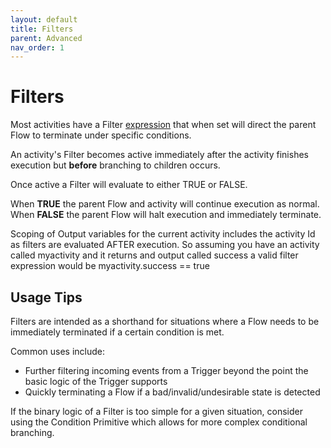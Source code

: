 ```yaml
---
layout: default
title: Filters
parent: Advanced
nav_order: 1
---
```


# Filters

Most activities have a Filter [expression](../getting-started/expressions.md) that when set will direct the parent Flow to terminate under specific conditions.

An activity's Filter becomes active immediately after the activity finishes execution but **before** branching to children occurs.

Once active a Filter will evaluate to either TRUE or FALSE.

When **TRUE** the parent Flow and activity will continue execution as normal.
When **FALSE** the parent Flow will halt execution and immediately terminate.

Scoping of Output variables for the current activity includes the activity Id as filters are evaluated AFTER execution. So assuming you have an activity called myactivity and it returns and output called success a valid filter expression would be myactivity.success == true

## Usage Tips

Filters are intended as a shorthand for situations where a Flow needs to be immediately terminated if a certain condition is met.

Common uses include:

* Further filtering incoming events from a Trigger beyond the point the basic logic of the Trigger supports
* Quickly terminating a Flow if a bad/invalid/undesirable state is detected

If the binary logic of a Filter is too simple for a given situation, consider using the Condition Primitive which allows for more complex conditional branching.

